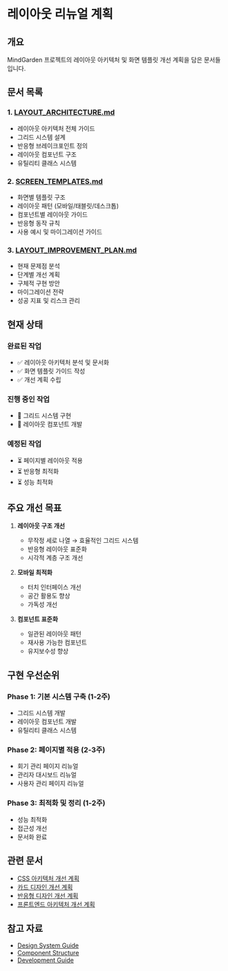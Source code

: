 # 레이아웃 리뉴얼 계획

## 개요
MindGarden 프로젝트의 레이아웃 아키텍처 및 화면 템플릿 개선 계획을 담은 문서들입니다.

## 문서 목록

### 1. [LAYOUT_ARCHITECTURE.md](../LAYOUT_ARCHITECTURE.md)
- 레이아웃 아키텍처 전체 가이드
- 그리드 시스템 설계
- 반응형 브레이크포인트 정의
- 레이아웃 컴포넌트 구조
- 유틸리티 클래스 시스템

### 2. [SCREEN_TEMPLATES.md](../SCREEN_TEMPLATES.md)
- 화면별 템플릿 구조
- 레이아웃 패턴 (모바일/태블릿/데스크톱)
- 컴포넌트별 레이아웃 가이드
- 반응형 동작 규칙
- 사용 예시 및 마이그레이션 가이드

### 3. [LAYOUT_IMPROVEMENT_PLAN.md](../LAYOUT_IMPROVEMENT_PLAN.md)
- 현재 문제점 분석
- 단계별 개선 계획
- 구체적 구현 방안
- 마이그레이션 전략
- 성공 지표 및 리스크 관리

## 현재 상태

### 완료된 작업
- ✅ 레이아웃 아키텍처 분석 및 문서화
- ✅ 화면 템플릿 가이드 작성
- ✅ 개선 계획 수립

### 진행 중인 작업
- 🔄 그리드 시스템 구현
- 🔄 레이아웃 컴포넌트 개발

### 예정된 작업
- ⏳ 페이지별 레이아웃 적용
- ⏳ 반응형 최적화
- ⏳ 성능 최적화

## 주요 개선 목표

1. **레이아웃 구조 개선**
   - 무작정 세로 나열 → 효율적인 그리드 시스템
   - 반응형 레이아웃 표준화
   - 시각적 계층 구조 개선

2. **모바일 최적화**
   - 터치 인터페이스 개선
   - 공간 활용도 향상
   - 가독성 개선

3. **컴포넌트 표준화**
   - 일관된 레이아웃 패턴
   - 재사용 가능한 컴포넌트
   - 유지보수성 향상

## 구현 우선순위

### Phase 1: 기본 시스템 구축 (1-2주)
- 그리드 시스템 개발
- 레이아웃 컴포넌트 개발
- 유틸리티 클래스 시스템

### Phase 2: 페이지별 적용 (2-3주)
- 회기 관리 페이지 리뉴얼
- 관리자 대시보드 리뉴얼
- 사용자 관리 페이지 리뉴얼

### Phase 3: 최적화 및 정리 (1-2주)
- 성능 최적화
- 접근성 개선
- 문서화 완료

## 관련 문서

- [CSS 아키텍처 개선 계획](../css/CSS_ARCHITECTURE_IMPROVEMENT_PLAN.md)
- [카드 디자인 개선 계획](../design/CARD_DESIGN_IMPROVEMENT.md)
- [반응형 디자인 개선 계획](../design/RESPONSIVE_DESIGN_IMPROVEMENT_PLAN.md)
- [프론트엔드 아키텍처 개선 계획](../javascript/FRONTEND_ARCHITECTURE_IMPROVEMENT_PLAN.md)

## 참고 자료

- [Design System Guide](../../DESIGN_GUIDE.md)
- [Component Structure](../../COMPONENT_STRUCTURE.md)
- [Development Guide](../../DEVELOPMENT_GUIDE.md)
